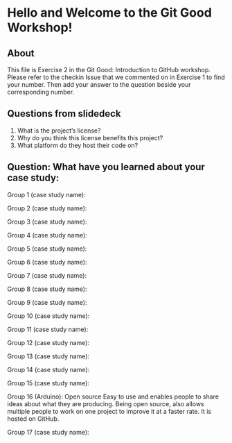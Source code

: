 # Hello and Welcome to the Git Good Workshop! 

## About 

This file is Exercise 2 in the Git Good: Introduction to GitHub workshop. 
Please refer to the checkin Issue that we commented on in Exercise 1 to find your number. Then add your answer to the question beside your corresponding number.

## Questions from slidedeck
1. What is the project’s license?
2. Why do you think this license benefits this project?
3. What platform do they host their code on?

## Question: What have you learned about your case study:

Group 1 (case study name):


Group 2 (case study name):


Group 3 (case study name):


Group 4 (case study name):


Group 5 (case study name): 


Group 6 (case study name):


Group 7 (case study name):


Group 8 (case study name):


Group 9 (case study name):


Group 10 (case study name): 


Group 11 (case study name):


Group 12 (case study name):


Group 13 (case study name):


Group 14 (case study name):


Group 15 (case study name): 


Group 16 (Arduino):
Open source 
Easy to use and enables people to share ideas about what they are producing. Being open source, also allows multiple people to work on one project to improve it at a faster rate. 
It is hosted on GitHub.



Group 17 (case study name):


